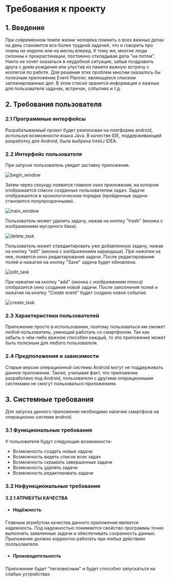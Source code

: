 # Требования к проекту
## 1. Введение
При современном темпе жизни человека помнить о всех важных делах на день становится все более трудной задачей, что и говорить про планы на неделю или на месяц вперед. К тому же, многие люди склонны к прокрастинации, постоянно откладывая дела "на потом". Никто не хочет оказаться в неудобной ситуации, забыв поздравить друга с днем рождения или упустив из памяти важную встречу с коллегой по работе. Для решения этих проблем многим оказалось бы полезным приложение Event Planner, являющееся списком запланированных дел. В этом списке хранится информация о важных для пользователя задачах, встречах, событиях и т.д.
## 2. Требования пользователя
### 2.1 Программные интерфейсы
Разрабатываемый проект будет реализован на платформе android, используя возможности языка Java. В качестве IDE, поддерживающей разработку для Android, была выбрана InteliJ IDEA.
### 2.2 Интерфейс пользователя
 При запуске пользователь увидит заставку приложения.
 
 ![begin_window](https://github.com/sasha451/Task-Planner/blob/master/Mockups/Begin%20window.png)
 
 Затем через секунду появится главное окно приложения, на котором отображается список созданных пользователем задач. Задачи отображаются в хронологическом порядке (пройденные задачи становятся полупрозрачными). 
 
 ![main_window](https://github.com/sasha451/Task-Planner/blob/master/Mockups/Main%20window%20(2).png)
 
 Пользователь может удалить задачу, нажав на кнопку "trash" (иконка с изображением мусорного бака).
 
 ![delete_task](https://github.com/sasha451/Task-Planner/blob/master/Mockups/Choosing%20task%20(1).png)
 
 Пользователь может отредактировать уже добавленную задачу, нажав на кнопку "edit" (иконка с изображением карандаша). При нажатии  на нее, появится окно редактирования задачи. После редактирования полей и нажатия на кнопку "Save" задача будет обновлена.
 
 ![edit_task](https://github.com/sasha451/Task-Planner/blob/master/Mockups/Task%20editing.png)
 
 При нажатии на кнопку "add" (иконка с изображением плюса) отобразится окно создания новой задачи. После заполнения полей и нажатия на кнопку "Create event" будет создано новое событие.
 
 ![create_task](https://github.com/sasha451/Task-Planner/blob/master/Mockups/Task%20creating.png)

### 2.3 Характеристики пользователей
Приложение просто в использовании, поэтому пользоваться им сможет любой пользователь, умеющий работать со смартфоном. Так как забыть о чём-либо важном способен каждый, то это приложение может быть полезным для любого пользователя.
### 2.4 Предположения и зависимости
Старые версии операционной системы Android могут не поддерживать данное приложение. Также, учитывая факт, что приложение разработано под Android, пользователи с другими операционными системами не смогут пользоваться приложением.
## 3. Системные требования
Для запуска данного приложения необходимо наличие смартфона на операционно системе android. 
### 3.1 Функциональные требования
У пользователя будут следующие возможности:
- Возможность создать новые задачи
- Возможность видеть список всех задач
- Возможность скрывать завершенные задачи
- Возможность удалять задачи
- Возможность редактировать задачи

### 3.2 Нефункциональные требования
#### 3.2.1 АТРИБУТЫ КАЧЕСТВА
 - ##### Надёжность
Главным атрибутом качества данного приложения является надежность. Под надежностью понимается свойство программы точно выполнять заявленные задачи и обеспечивать сохранность данных. Приложение должно корректно работать при любых действиях полльзователя. 
 - ##### Производительность
Приложение будет "легковесным" и будет способно запускаться на слабых устройствах

